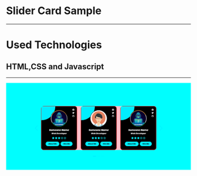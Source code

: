 <h1>Slider Card  Sample </h1>
<hr>
<h1>Used Technologies</h1>
<h2>HTML,CSS and Javascript </h2>
<hr>
<img src="img/slidercard.gif">
